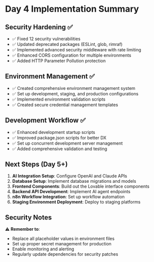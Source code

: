 # Day 4 Implementation Summary

## Security Hardening ✅
- ✅ Fixed 12 security vulnerabilities
- ✅ Updated deprecated packages (ESLint, glob, rimraf)
- ✅ Implemented advanced security middleware with rate limiting
- ✅ Enhanced CORS configuration for multiple environments
- ✅ Added HTTP Parameter Pollution protection

## Environment Management ✅
- ✅ Created comprehensive environment management system
- ✅ Set up development, staging, and production configurations
- ✅ Implemented environment validation scripts
- ✅ Created secure credential management templates

## Development Workflow ✅
- ✅ Enhanced development startup scripts
- ✅ Improved package.json scripts for better DX
- ✅ Set up concurrent development server management
- ✅ Added comprehensive validation and testing

## Next Steps (Day 5+)
1. **AI Integration Setup**: Configure OpenAI and Claude APIs
2. **Database Setup**: Implement database migrations and models
3. **Frontend Components**: Build out the Lovable interface components
4. **Backend API Development**: Implement AI agent endpoints
5. **n8n Workflow Integration**: Set up workflow automation
6. **Staging Environment Deployment**: Deploy to staging platforms

## Security Notes
⚠️ **Remember to**:
- Replace all placeholder values in environment files
- Set up proper secret management for production
- Enable monitoring and alerting
- Regularly update dependencies for security patches
